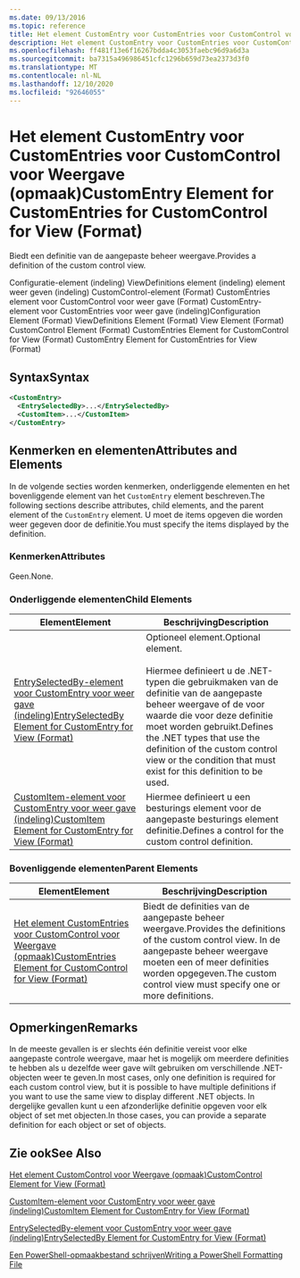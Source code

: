 ```yaml
---
ms.date: 09/13/2016
ms.topic: reference
title: Het element CustomEntry voor CustomEntries voor CustomControl voor Weergave (opmaak)
description: Het element CustomEntry voor CustomEntries voor CustomControl voor Weergave (opmaak)
ms.openlocfilehash: ff481f13e6f16267bdda4c3053faebc96d9a6d3a
ms.sourcegitcommit: ba7315a496986451cfc1296b659d73ea2373d3f0
ms.translationtype: MT
ms.contentlocale: nl-NL
ms.lasthandoff: 12/10/2020
ms.locfileid: "92646055"
---
```

# <a name="customentry-element-for-customentries-for-customcontrol-for-view-format"></a><span data-ttu-id="836d9-103">Het element CustomEntry voor CustomEntries voor CustomControl voor Weergave (opmaak)</span><span class="sxs-lookup"><span data-stu-id="836d9-103">CustomEntry Element for CustomEntries for CustomControl for View (Format)</span></span>

<span data-ttu-id="836d9-104">Biedt een definitie van de aangepaste beheer weergave.</span><span class="sxs-lookup"><span data-stu-id="836d9-104">Provides a definition of the custom control view.</span></span>

<span data-ttu-id="836d9-105">Configuratie-element (indeling) ViewDefinitions element (indeling) element weer geven (indeling) CustomControl-element (Format) CustomEntries element voor CustomControl voor weer gave (Format) CustomEntry-element voor CustomEntries voor weer gave (indeling)</span><span class="sxs-lookup"><span data-stu-id="836d9-105">Configuration Element (Format) ViewDefinitions Element (Format) View Element (Format) CustomControl Element (Format) CustomEntries Element for CustomControl for View (Format) CustomEntry Element for CustomEntries for View (Format)</span></span>

## <a name="syntax"></a><span data-ttu-id="836d9-106">Syntax</span><span class="sxs-lookup"><span data-stu-id="836d9-106">Syntax</span></span>

```xml
<CustomEntry>
  <EntrySelectedBy>...</EntrySelectedBy>
  <CustomItem>...</CustomItem>
</CustomEntry>
```

## <a name="attributes-and-elements"></a><span data-ttu-id="836d9-107">Kenmerken en elementen</span><span class="sxs-lookup"><span data-stu-id="836d9-107">Attributes and Elements</span></span>

<span data-ttu-id="836d9-108">In de volgende secties worden kenmerken, onderliggende elementen en het bovenliggende element van het `CustomEntry` element beschreven.</span><span class="sxs-lookup"><span data-stu-id="836d9-108">The following sections describe attributes, child elements, and the parent element of the `CustomEntry` element.</span></span> <span data-ttu-id="836d9-109">U moet de items opgeven die worden weer gegeven door de definitie.</span><span class="sxs-lookup"><span data-stu-id="836d9-109">You must specify the items displayed by the definition.</span></span>

### <a name="attributes"></a><span data-ttu-id="836d9-110">Kenmerken</span><span class="sxs-lookup"><span data-stu-id="836d9-110">Attributes</span></span>

<span data-ttu-id="836d9-111">Geen.</span><span class="sxs-lookup"><span data-stu-id="836d9-111">None.</span></span>

### <a name="child-elements"></a><span data-ttu-id="836d9-112">Onderliggende elementen</span><span class="sxs-lookup"><span data-stu-id="836d9-112">Child Elements</span></span>

|<span data-ttu-id="836d9-113">Element</span><span class="sxs-lookup"><span data-stu-id="836d9-113">Element</span></span>|<span data-ttu-id="836d9-114">Beschrijving</span><span class="sxs-lookup"><span data-stu-id="836d9-114">Description</span></span>|
|-------------|-----------------|
|[<span data-ttu-id="836d9-115">EntrySelectedBy-element voor CustomEntry voor weer gave (indeling)</span><span class="sxs-lookup"><span data-stu-id="836d9-115">EntrySelectedBy Element for CustomEntry for View (Format)</span></span>](./entryselectedby-element-for-customentry-for-customcontrol-for-view-format.md)|<span data-ttu-id="836d9-116">Optioneel element.</span><span class="sxs-lookup"><span data-stu-id="836d9-116">Optional element.</span></span><br /><br /> <span data-ttu-id="836d9-117">Hiermee definieert u de .NET-typen die gebruikmaken van de definitie van de aangepaste beheer weergave of de voor waarde die voor deze definitie moet worden gebruikt.</span><span class="sxs-lookup"><span data-stu-id="836d9-117">Defines the .NET types that use the definition of the custom control view or the condition that must exist for this definition to be used.</span></span>|
|[<span data-ttu-id="836d9-118">CustomItem-element voor CustomEntry voor weer gave (indeling)</span><span class="sxs-lookup"><span data-stu-id="836d9-118">CustomItem Element for CustomEntry for View (Format)</span></span>](./customitem-element-for-customentry-for-customcontrol-for-view-format.md)|<span data-ttu-id="836d9-119">Hiermee definieert u een besturings element voor de aangepaste besturings element definitie.</span><span class="sxs-lookup"><span data-stu-id="836d9-119">Defines a control for the custom control definition.</span></span>|

### <a name="parent-elements"></a><span data-ttu-id="836d9-120">Bovenliggende elementen</span><span class="sxs-lookup"><span data-stu-id="836d9-120">Parent Elements</span></span>

|<span data-ttu-id="836d9-121">Element</span><span class="sxs-lookup"><span data-stu-id="836d9-121">Element</span></span>|<span data-ttu-id="836d9-122">Beschrijving</span><span class="sxs-lookup"><span data-stu-id="836d9-122">Description</span></span>|
|-------------|-----------------|
|[<span data-ttu-id="836d9-123">Het element CustomEntries voor CustomControl voor Weergave (opmaak)</span><span class="sxs-lookup"><span data-stu-id="836d9-123">CustomEntries Element for CustomControl for View (Format)</span></span>](./customentries-element-for-customcontrol-for-view-format.md)|<span data-ttu-id="836d9-124">Biedt de definities van de aangepaste beheer weergave.</span><span class="sxs-lookup"><span data-stu-id="836d9-124">Provides the definitions of the custom control view.</span></span> <span data-ttu-id="836d9-125">In de aangepaste beheer weergave moeten een of meer definities worden opgegeven.</span><span class="sxs-lookup"><span data-stu-id="836d9-125">The custom control view must specify one or more definitions.</span></span>|

## <a name="remarks"></a><span data-ttu-id="836d9-126">Opmerkingen</span><span class="sxs-lookup"><span data-stu-id="836d9-126">Remarks</span></span>

<span data-ttu-id="836d9-127">In de meeste gevallen is er slechts één definitie vereist voor elke aangepaste controle weergave, maar het is mogelijk om meerdere definities te hebben als u dezelfde weer gave wilt gebruiken om verschillende .NET-objecten weer te geven.</span><span class="sxs-lookup"><span data-stu-id="836d9-127">In most cases, only one definition is required for each custom control view, but it is possible to have multiple definitions if you want to use the same view to display different .NET objects.</span></span> <span data-ttu-id="836d9-128">In dergelijke gevallen kunt u een afzonderlijke definitie opgeven voor elk object of set met objecten.</span><span class="sxs-lookup"><span data-stu-id="836d9-128">In those cases, you can provide a separate definition for each object or set of objects.</span></span>

## <a name="see-also"></a><span data-ttu-id="836d9-129">Zie ook</span><span class="sxs-lookup"><span data-stu-id="836d9-129">See Also</span></span>

[<span data-ttu-id="836d9-130">Het element CustomControl voor Weergave (opmaak)</span><span class="sxs-lookup"><span data-stu-id="836d9-130">CustomControl Element for View (Format)</span></span>](./customcontrol-element-for-view-format.md)

[<span data-ttu-id="836d9-131">CustomItem-element voor CustomEntry voor weer gave (indeling)</span><span class="sxs-lookup"><span data-stu-id="836d9-131">CustomItem Element for CustomEntry for View (Format)</span></span>](./customitem-element-for-customentry-for-customcontrol-for-view-format.md)

[<span data-ttu-id="836d9-132">EntrySelectedBy-element voor CustomEntry voor weer gave (indeling)</span><span class="sxs-lookup"><span data-stu-id="836d9-132">EntrySelectedBy Element for CustomEntry for View (Format)</span></span>](./entryselectedby-element-for-customentry-for-customcontrol-for-view-format.md)

[<span data-ttu-id="836d9-133">Een PowerShell-opmaakbestand schrijven</span><span class="sxs-lookup"><span data-stu-id="836d9-133">Writing a PowerShell Formatting File</span></span>](./writing-a-powershell-formatting-file.md)

